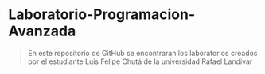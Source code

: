 # Laboratorio-Programacion-Avanzada
>En este repositorio de GitHub se encontraran los laboratorios creados por el estudiante Luis Felipe Chutá de la 
>universidad Rafael Landivar
